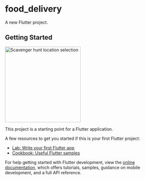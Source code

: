 # food_delivery

A new Flutter project.

## Getting Started
<p float="left">
    <img src="./assets/images/WhatsApp Video 2024-07-25 at 11.31.35 AM.gif" alt="Scavenger hunt location selection" width="250">
</p>
This project is a starting point for a Flutter application.

A few resources to get you started if this is your first Flutter project:

- [Lab: Write your first Flutter app](https://docs.flutter.dev/get-started/codelab)
- [Cookbook: Useful Flutter samples](https://docs.flutter.dev/cookbook)

For help getting started with Flutter development, view the
[online documentation](https://docs.flutter.dev/), which offers tutorials,
samples, guidance on mobile development, and a full API reference.
